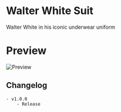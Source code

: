 # Walter White Suit

Walter White in his iconic underwear uniform

# Preview
![Preview](https://i.imgur.com/FSPwrpB.png)

## Changelog
	- v1.0.0
		- Release